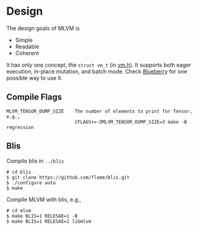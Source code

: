 # Design

The design goals of MLVM is
* Simple
* Readable
* Coherent

It has only one concept, the `struct vm_t` (in [vm.h](src/vm.h)). It supports
both eager execution, in-place mutation, and batch mode. Check
[Blueberry](https://github.com/xiejw/blueberry) for one possible way to use it.

## Compile Flags

```
MLVM_TENSOR_DUMP_SIZE    The number of elements to print for Tensor, e.g.,
                         CFLAGS+=-DMLVM_TENSOR_DUMP_SIZE=3 make -B regression
```

## Blis

Compile blis in `../blis`

```
# cd blis
$ git clone https://github.com/flame/blis.git
$ ./configure auto
$ make
```

Compile MLVM with blis, e.g.,

```
# cd mlvm
$ make BLIS=1 RELESAE=1 -B
$ make BLIS=1 RELESAE=1 libmlvm
```
